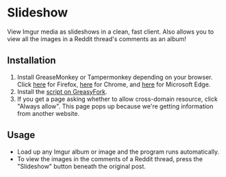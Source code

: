 # Slideshow
View Imgur media as slideshows in a clean, fast client. Also allows you to view all the images in a Reddit thread's comments as an album!
## Installation
1. Install GreaseMonkey or Tampermonkey depending on your browser. Click [here](https://addons.mozilla.org/en-US/firefox/addon/greasemonkey/) for Firefox, [here](https://chrome.google.com/webstore/detail/tampermonkey/dhdgffkkebhmkfjojejmpbldmpobfkfo) for Chrome, and [here](https://www.microsoft.com/en-US/store/p/tampermonkey/9nblggh5162s?rtc=1) for Microsoft Edge.
2. Install the [script on GreasyFork](https://greasyfork.org/en/scripts/26477-slideshow).
3. If you get a page asking whether to allow cross-domain resource, click "Always allow". This page pops up because we're getting information from another website.
## Usage
- Load up any Imgur album or image and the program runs automatically.
- To view the images in the comments of a Reddit thread, press the "Slideshow" button beneath the original post.
